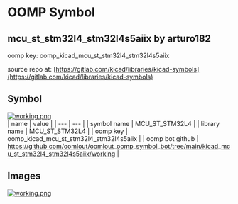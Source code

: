 # OOMP Symbol  
## mcu_st_stm32l4_stm32l4s5aiix  by arturo182  
  
oomp key: oomp_kicad_mcu_st_stm32l4_stm32l4s5aiix  
  
source repo at: [https://gitlab.com/kicad/libraries/kicad-symbols](https://gitlab.com/kicad/libraries/kicad-symbols)  
## Symbol  
  
[![working.png](working_600.png)](working.png)  
| name | value | 
| --- | --- | 
| symbol name | MCU_ST_STM32L4 | 
| library name | MCU_ST_STM32L4 | 
| oomp key | oomp_kicad_mcu_st_stm32l4_stm32l4s5aiix | 
| oomp bot github | https://github.com/oomlout/oomlout_oomp_symbol_bot/tree/main/kicad_mcu_st_stm32l4_stm32l4s5aiix/working | 
## Images  
  
[![working.png](working_140.png)](working.png)  
